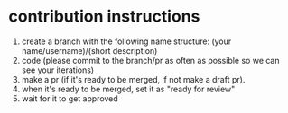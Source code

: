 # contribution instructions
1. create a branch with the following name structure: (your name/username)/(short description)
2. code (please commit to the branch/pr as often as possible so we can see your iterations)
3. make a pr (if it's ready to be merged, if not make a draft pr).
4. when it's ready to be merged, set it as "ready for review"
5. wait for it to get approved